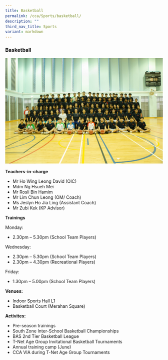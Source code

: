 ```yaml
---
title: Basketball
permalink: /cca/Sports/basketball/
description: ""
third_nav_title: Sports
variant: markdown
---
```

### Basketball

<img src="/images/basketball%20team.jpg" style="width:60%,align:left">


**Teachers-in-charge**

*   Mr Ho Wing Leong David (OIC)
*   Mdm Ng Hsueh Mei
*   Mr Rosli Bin Hamim
*   Mr Lim Chun Leong (OM/ Coach)
*   Ms Jeslyn Ho Jia Ling (Assistant Coach)
*   Mr Zubi Kek (KP Advisor)

**Trainings**

Monday:

*   2.30pm – 5.30pm (School Team Players)

Wednesday:

*   2.30pm – 5.30pm (School Team Players)
*   2.30pm – 4.30pm (Recreational Players)

Friday:

*   1.30pm – 5.00pm (School Team Players)


**Venues:**

*   Indoor Sports Hall L1
*   Basketball Court (Merahan Square)

**Activites:**

*   Pre-season trainings
*   South Zone Inter-School Basketball Championships
*   BAS 2nd Tier Basketball League
*   T-Net Age Group Invitational Basketball Tournaments
*   Annual training camp (June)
*   CCA VIA during T-Net Age Group Tournaments